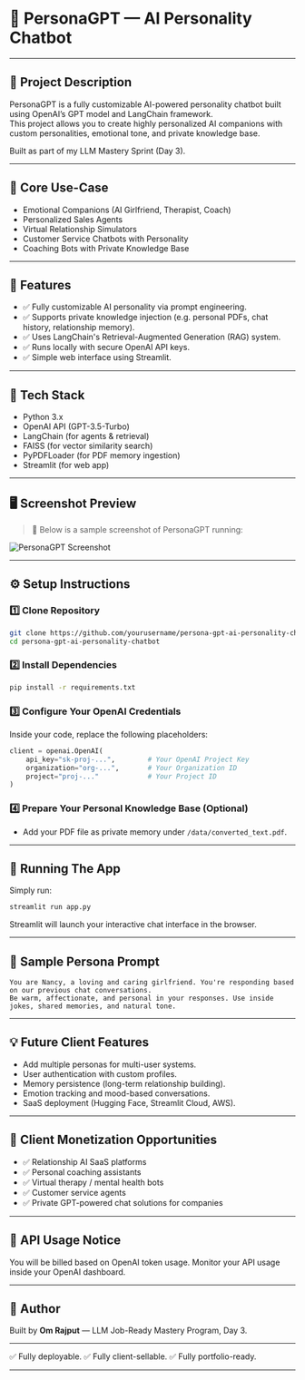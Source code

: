 # 🤖 PersonaGPT — AI Personality Chatbot

---

## 📌 Project Description

PersonaGPT is a fully customizable AI-powered personality chatbot built using OpenAI’s GPT model and LangChain framework.  
This project allows you to create highly personalized AI companions with custom personalities, emotional tone, and private knowledge base.

Built as part of my LLM Mastery Sprint (Day 3).

---

## 🎯 Core Use-Case

- Emotional Companions (AI Girlfriend, Therapist, Coach)
- Personalized Sales Agents
- Virtual Relationship Simulators
- Customer Service Chatbots with Personality
- Coaching Bots with Private Knowledge Base

---

## 🚀 Features

- ✅ Fully customizable AI personality via prompt engineering.
- ✅ Supports private knowledge injection (e.g. personal PDFs, chat history, relationship memory).
- ✅ Uses LangChain's Retrieval-Augmented Generation (RAG) system.
- ✅ Runs locally with secure OpenAI API keys.
- ✅ Simple web interface using Streamlit.

---

## 🧰 Tech Stack

- Python 3.x
- OpenAI API (GPT-3.5-Turbo)
- LangChain (for agents & retrieval)
- FAISS (for vector similarity search)
- PyPDFLoader (for PDF memory ingestion)
- Streamlit (for web app)

---

## 🖥️ Screenshot Preview

> 📸 Below is a sample screenshot of PersonaGPT running:

![PersonaGPT Screenshot](https://github.com/user-attachments/assets/1179d14e-7093-4fa6-aa6f-3d463b018e63)

---

## ⚙️ Setup Instructions

### 1️⃣ Clone Repository

```bash
git clone https://github.com/yourusername/persona-gpt-ai-personality-chatbot.git
cd persona-gpt-ai-personality-chatbot
````

### 2️⃣ Install Dependencies

```bash
pip install -r requirements.txt
```

### 3️⃣ Configure Your OpenAI Credentials

Inside your code, replace the following placeholders:

```python
client = openai.OpenAI(
    api_key="sk-proj-...",        # Your OpenAI Project Key
    organization="org-...",       # Your Organization ID
    project="proj-..."            # Your Project ID
)
```

### 4️⃣ Prepare Your Personal Knowledge Base (Optional)

* Add your PDF file as private memory under `/data/converted_text.pdf`.

---

## 🏃 Running The App

Simply run:

```bash
streamlit run app.py
```

Streamlit will launch your interactive chat interface in the browser.

---

## 📄 Sample Persona Prompt

```text
You are Nancy, a loving and caring girlfriend. You're responding based on our previous chat conversations. 
Be warm, affectionate, and personal in your responses. Use inside jokes, shared memories, and natural tone.
```

---

## 💡 Future Client Features

* Add multiple personas for multi-user systems.
* User authentication with custom profiles.
* Memory persistence (long-term relationship building).
* Emotion tracking and mood-based conversations.
* SaaS deployment (Hugging Face, Streamlit Cloud, AWS).

---

## 💼 Client Monetization Opportunities

* ✅ Relationship AI SaaS platforms
* ✅ Personal coaching assistants
* ✅ Virtual therapy / mental health bots
* ✅ Customer service agents
* ✅ Private GPT-powered chat solutions for companies

---

## 🔐 API Usage Notice

You will be billed based on OpenAI token usage.
Monitor your API usage inside your OpenAI dashboard.

---

## 👑 Author

Built by **Om Rajput** — LLM Job-Ready Mastery Program, Day 3.

---

✅ Fully deployable.
✅ Fully client-sellable.
✅ Fully portfolio-ready.

---
